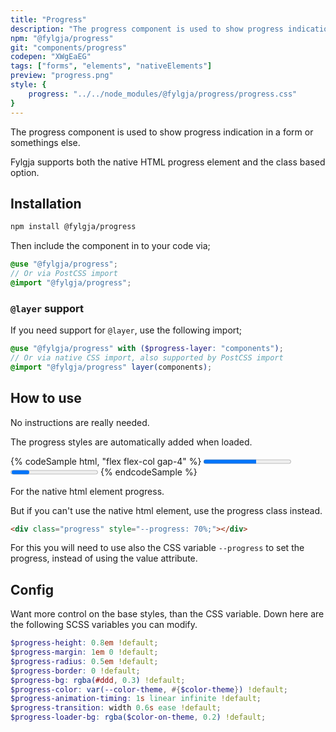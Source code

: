 ```yaml
---
title: "Progress"
description: "The progress component is used to show progress indication in a form or somethings else."
npm: "@fylgja/progress"
git: "components/progress"
codepen: "XWgEaEG"
tags: ["forms", "elements", "nativeElements"]
preview: "progress.png"
style: {
    progress: "../../node_modules/@fylgja/progress/progress.css"
}
---
```


The progress component is used to show progress indication in a form or somethings else.

Fylgja supports both the native HTML progress element and the class based option.

## Installation

```bash
npm install @fylgja/progress
```

Then include the component in to your code via;

```scss
@use "@fylgja/progress";
// Or via PostCSS import
@import "@fylgja/progress";
```

### `@layer` support

If you need support for `@layer`,
use the following import;

```scss
@use "@fylgja/progress" with ($progress-layer: "components");
// Or via native CSS import, also supported by PostCSS import
@import "@fylgja/progress" layer(components);
```

## How to use

No instructions are really needed.

The progress styles are automatically added when loaded.

{% codeSample html, "flex flex-col gap-4" %}
<progress value="60" max="100"></progress>
<progress indeterminate></progress>
{% endcodeSample %}

For the native html element progress.

But if you can't use the native html element, use the progress class instead.

```html
<div class="progress" style="--progress: 70%;"></div>
```

For this you will need to use also the CSS variable `--progress` to set the progress,
instead of using the value attribute.

## Config

Want more control on the base styles, than the CSS variable.
Down here are the following SCSS variables you can modify.

```scss
$progress-height: 0.8em !default;
$progress-margin: 1em 0 !default;
$progress-radius: 0.5em !default;
$progress-border: 0 !default;
$progress-bg: rgba(#ddd, 0.3) !default;
$progress-color: var(--color-theme, #{$color-theme}) !default;
$progress-animation-timing: 1s linear infinite !default;
$progress-transition: width 0.6s ease !default;
$progress-loader-bg: rgba($color-on-theme, 0.2) !default;
```

